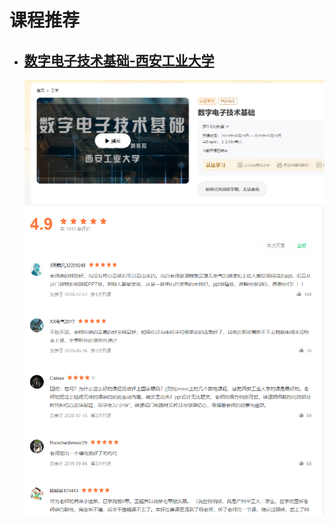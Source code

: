 # 课程推荐
- ## [数字电子技术基础-西安工业大学](https://www.icourse163.org/course/XATU-1003138002?from=searchPage&outVendor=zw_mooc_pcssjg_)
  ![](./images/logic-西电.png)
  ![](./images/logic-西电-c.png)